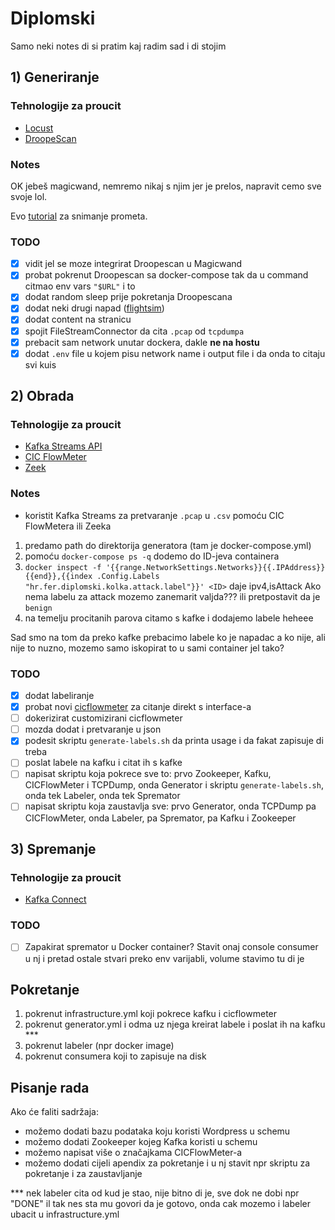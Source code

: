 # Diplomski
Samo neki notes di si pratim kaj radim sad i di stojim

## 1) Generiranje
### Tehnologije za proucit
- [Locust](https://locust.io/)
- [DroopeScan](https://github.com/SamJoan/droopescan)

### Notes
OK jebeš magicwand, nemremo nikaj s njim jer je prelos, napravit cemo sve svoje lol.



Evo [tutorial](https://faun.pub/snooping-on-container-traffic-in-docker-compose-d34764a01276) za snimanje prometa. 

### TODO
- [x] vidit jel se moze integrirat Droopescan u Magicwand
- [x] probat pokrenut Droopescan sa docker-compose tak da u command citmao env vars `"$URL"` i to
- [x] dodat random sleep prije pokretanja Droopescana
- [x] dodat neki drugi napad ([flightsim](https://github.com/alphasoc/flightsim))
- [x] dodat content na stranicu
- [x] spojit FileStreamConnector da cita `.pcap` od `tcpdumpa`
- [x] prebacit sam network unutar dockera, dakle <b>ne na hostu</b>
- [x] dodat `.env` file u kojem pisu network name i output file i da onda to citaju svi kuis

## 2) Obrada
### Tehnologije za proucit
- [Kafka Streams API](https://kafka.apache.org/documentation/streams/)
- [CIC FlowMeter](https://www.unb.ca/cic/research/applications.html#CICFlowMeter)
- [Zeek](https://docs.zeek.org/en/master/)

### Notes
- koristit Kafka Streams za pretvaranje `.pcap` u `.csv` pomoću CIC FlowMetera ili Zeeka
1) predamo path do direktorija generatora (tam je docker-compose.yml)
2) pomoću `docker-compose ps -q` dodemo do ID-jeva containera
3) ```docker inspect -f '{{range.NetworkSettings.Networks}}{{.IPAddress}}{{end}},{{index .Config.Labels "hr.fer.diplomski.kolka.attack.label"}}' <ID>``` daje ipv4,isAttack
Ako nema labelu za attack mozemo zanemarit valjda??? ili pretpostavit da je `benign`
4) na temelju procitanih parova citamo s kafke i dodajemo labele heheee


Sad smo na tom da preko kafke prebacimo labele ko je napadac a ko nije, ali nije to nuzno,
mozemo samo iskopirat to u sami container jel tako?

### TODO
- [x] dodat labeliranje
- [x] probat novi [cicflowmeter](https://github.com/datthinh1801/cicflowmeter/tree/main/src/cicflowmeter) za citanje direkt s interface-a
- [ ] dokerizirat customizirani cicflowmeter
- [ ] mozda dodat i pretvaranje u json
- [x] podesit skriptu `generate-labels.sh` da printa usage i da fakat zapisuje di treba
- [ ] poslat labele na kafku i citat ih s kafke
- [ ] napisat skriptu koja pokrece sve to: prvo Zookeeper, Kafku, CICFlowMeter i TCPDump, onda Generator i skriptu `generate-labels.sh`, onda tek Labeler, onda tek Spremator
- [ ] napisat skriptu koja zaustavlja sve: prvo Generator, onda TCPDump pa CICFlowMeter, onda Labeler, pa Spremator, pa Kafku i Zookeeper

## 3) Spremanje
### Tehnologije za proucit
- [Kafka Connect](https://docs.confluent.io/platform/current/connect/index.html)

### TODO
- [ ] Zapakirat spremator u Docker container? Stavit onaj console consumer u nj i pretad ostale stvari preko env varijabli, volume stavimo tu di je

## Pokretanje
1) pokrenut infrastructure.yml koji pokrece kafku i cicflowmeter
2) pokrenut generator.yml i odma uz njega kreirat labele i poslat ih na kafku ***
3) pokrenut labeler (npr docker image)
4) pokrenut consumera koji to zapisuje na disk

## Pisanje rada
Ako će faliti sadržaja:
- možemo dodati bazu podataka koju koristi Wordpress u schemu
- možemo dodati Zookeeper kojeg Kafka koristi u schemu
- možemo napisat više o značajkama CICFlowMeter-a
- možemo dodati cijeli apendix za pokretanje i u nj stavit npr skriptu za pokretanje i za zaustavljanje

*** nek labeler cita od kud je stao, nije bitno di je, sve dok ne dobi npr "DONE" il tak nes sta mu govori da je gotovo, onda cak mozemo i labeler ubacit u infrastructure.yml
